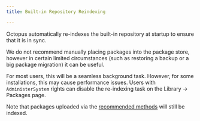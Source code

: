 ```yaml
---
title: Built-in Repository Reindexing

---
```



Octopus automatically re-indexes the built-in repository at startup to ensure that it is in sync.


We do not recommend manually placing packages into the package store, however in certain limited circumstances (such as restoring a backup or a big package migration) it can be useful.


For most users, this will be a seamless background task. However, for some installations, this may cause performance issues. Users with `AdministerSystem` rights can disable the re-indexing task on the Library -> Packages page.


Note that packages uploaded via the [recommended methods](/docs/packaging-applications/package-repositories/pushing-packages-to-the-built-in-repository.md) will still be indexed.
